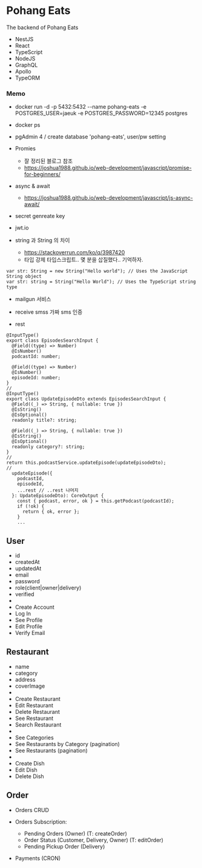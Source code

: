 # Pohang Eats

The backend of Pohang Eats 

- NestJS
- React
- TypeScript
- NodeJS
- GraphQL
- Apollo
- TypeORM


### Memo
- docker run -d -p 5432:5432 --name pohang-eats -e POSTGRES_USER=jaeuk -e POSTGRES_PASSWORD=12345 postgres
- docker ps
- pgAdmin 4 / create database 'pohang-eats', user/pw setting 
- Promies
    - 잘 정리된 블로그 참조
    - https://joshua1988.github.io/web-development/javascript/promise-for-beginners/

- async & await
    - https://joshua1988.github.io/web-development/javascript/js-async-await/

- secret genreate key
- jwt.io

- string 과 String 의 차이
    - https://stackoverrun.com/ko/q/3987420
    - 타입 강제 타입스크립트.. 몇 분을 삽질했다.. 기억하자.
```
var str: String = new String("Hello world"); // Uses the JavaScript String object
var str: string = String("Hello World"); // Uses the TypeScript string type
```

- mailgun 서비스
- receive smss 가짜 sms 인증


- rest
```
@InputType()
export class EpisodesSearchInput {
  @Field((type) => Number)
  @IsNumber()
  podcastId: number;

  @Field((type) => Number)
  @IsNumber()
  episodeId: number;
}
//
@InputType()
export class UpdateEpisodeDto extends EpisodesSearchInput {
  @Field((_) => String, { nullable: true })
  @IsString()
  @IsOptional()
  readonly title?: string;

  @Field((_) => String, { nullable: true })
  @IsString()
  @IsOptional()
  readonly category?: string;
}
//
return this.podcastService.updateEpisode(updateEpisodeDto);
//
  updateEpisode({
    podcastId,
    episodeId,
    ...rest // ..rest 나머지
  }: UpdateEpisodeDto): CoreOutput {
    const { podcast, error, ok } = this.getPodcast(podcastId);
    if (!ok) {
      return { ok, error };
    }
    ...
```

## User
- id
- createdAt
- updatedAt
- email
- password
- role(client|owner|delivery)
- verified
- 
- Create Account
- Log In
- See Profile
- Edit Profile
- Verify Email

## Restaurant
- name
- category
- address
- coverImage
- 
- Create Restaurant
- Edit Restaurant
- Delete Restaurant
- See Restaurant
- Search Restaurant
- 
- See Categories
- See Restaurants by Category (pagination)
- See Restaurants (pagination)
- 
- Create Dish
- Edit Dish
- Delete Dish

## Order 
- Orders CRUD
- Orders Subscription:
  - Pending Orders (Owner) (T: createOrder)
  - Order Status (Customer, Delivery, Owner) (T: editOrder)
  - Pending Pickup Order (Delivery)
  
- Payments (CRON)
